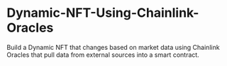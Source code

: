 # Dynamic-NFT-Using-Chainlink-Oracles
Build a Dynamic NFT that changes based on market data using Chainlink Oracles that pull data from external sources into a smart contract.
